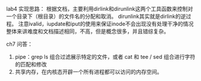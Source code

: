 lab4 实现思路：
根据文档，主要利用dirlink和dirunlink这两个工具函数来控制对一个目录下（根目录）的文件名的分配和取消。
dirunlink其实就是dirlink的逆过程。
注意ivalid，iupdate和iput的使用来保证inode不会出现没有处理干净的情况
整体来讲难度和文档描述相同，不高，但是概念很多，并且错综复杂。

ch7 问答：
1. pipe：grep ls 组合过滤展示特定的文件，或者 cat 和 tee / sed 组合进行字符的匹配和修改
2. 共享内存，在内核态开辟一个所有进程都可以访问的内存空间。

